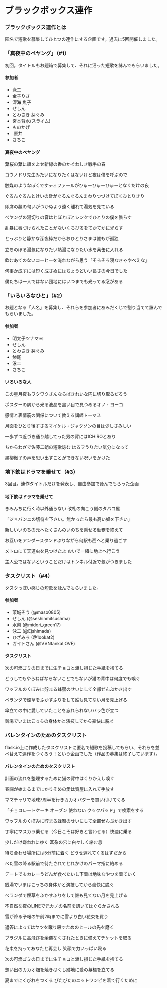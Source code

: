 # ブラックボックス連作

### ブラックボックス連作とは

匿名で短歌を募集してひとつの連作にする企画です。過去に5回開催しました。

### 「真夜中のペヤング」（\#1）

初回。タイトルもお題箱で募集して、それに沿った短歌を詠んでもらいました。

#### 参加者

* 泳二
* 金子りさ
* 深海 魚子
* せしん
* とわさき 芽ぐみ
* 宮本背水\(スライム\)
* ものかげ
* .原井
* さちこ

#### 真夜中のペヤング

葉桜の葉に頬をよせ新緑の香のかぐわしき戦争の春

コウノドリ先生みたいになりたくはないけど夜は僕を呼ぶので

触媒のようなぼくですティファールがひゅーひゅーひゅーとなくだけの夜

ぐるんぐるんとけいの針がぐるんぐるんまわりつづけてぼくひとりきり

即席の麺の匂いがつかぬよう遠く離れて湯気を見ている

ペヤングの湯切りの音はとぼとぼとシンクでひとりの僕を曇らす

乱暴に唇づけられたことがないくちびるをてかてかに光らす

とっぷりと静かな深夜枠だからおひとりさまは誰もが孤独

立ちのぼる湯気になりたい熱湯になりたい水を薬缶に入れる

飲むあてのないコーヒーを淹れながら思う「そろそろ寝なきゃやべえな」

何事か成すには短く成さぬにはちょうどいい長さの今日でした

僕たちは一人ではない団地にはいつまでも光ってる窓がある

### 「いろいろなひと」（\#2）

お題となる「人名」を募集し、それらを参加者にあみだくじで割り当てて詠んでもらいました。

#### 参加者

* 明太子ツナマヨ
* せしん
* とわさき 芽ぐみ
* 鯵尾
* 泳二
* さちこ

#### いろいろな人

この星月夜もワクワクさんならばきれいな円に切り取るだろう

ポスターの隅から光る液晶を黒い目で見つめるオノ・ヨーコ

感情と表情筋の関係について教える講師トーマス

月面をひとり後ずさるマイケル・ジャクソンの目は少しさみしい

一歩ずつ近づき通り越してった男の背にはICHIROとあり

ちからわざで佐藤二朗の短歌詠む はるヲうりたい気分になって

黒柳徹子の声を思い出すことができない呪いをかけた

### 地下鉄はドラマを乗せて（\#3）

3回目。連作タイトルだけを発表し、自由参加で詠んでもらった企画

#### 地下鉄はドラマを乗せて

きみんちに行く時以外通らない 改札の向こう側のタバコ屋

「ジョバンニの切符を下さい。無かったら最も高い奴を下さい」

新しいいのちの元へたくさんのいのちを乗せる勤務を終えて

お互いをアンダースタンドぶりながら何駅も西へと乗り過ごす

メトロにて天道虫を見つけたよ おいで一緒に地上へ行こう

主人公ではないということだけはトンネル付近で気がつきました

### タスクリスト（\#4）

タスクっぽい感じの短歌を詠んでもらいました。

#### 参加者

* 茉城そう \(@maso0805\)
* せしん \(@seshinmitsushma\)
* 水梨 \(@midori\_green17\)
* 泳二 \(@Ejshimada\)
* ひざみろ \(@1ookat2\)
* ガイトさん \(@VVNtankaLOVE\)

#### タスクリスト

次の可燃ゴミの日までに生チョコと渡し損じた手紙を捨てる

どうしてもやらねばならないことでもないが猫の背中は何度でも嗅ぐ

ワッフルのくぼみに貯まる蜂蜜のせいにして全部ぜんぶかき出す

ベランダで煙草をふかすふりをして誰も見てない月を見上げる

傘立ての中に愛していたことを忘れられないバラ色が立つ

銭湯でいまはこっちの身体かと演技してから豪快に脱ぐ

### バレンタインのためのタスクリスト

flask.io上に作成したタスクリストに匿名で短歌を投稿してもらい、それらを並べ替えて連作をつくろう！という企画でした（作品の募集は終了しています）。

#### バレンタインのためのタスクリスト

計画の流れを整理するために猫の背中はくりかえし嗅ぐ

春闘が始まるまでにかりそめの愛は質屋に入れて手放す

ママチャリで地球7周半を行きカカオバターを買い付けてくる

「チョコレートケーキ オーブン 使わない クックパッド」で検索をする

ワッフルのくぼみに貯まる蜂蜜のせいにして全部ぜんぶかき出す

丁寧にマスカラ乗せる（今日こそは好きと言わせる）快速に乗る

少しだけ嫌われにゆく 耳朶の穴に白々しく絡む息

待ち合わせ場所には5分前に着く どうせ遅れてくるはずだから

べた雪の降る駅前で待たされてとれかけのパーマ指に絡める

デートでもカレーうどんが食べたいし下着は地味なやつを着ていく

銭湯でいまはこっちの身体かと演技してから豪快に脱ぐ

ベランダで煙草をふかすふりをして誰も見てない月を見上げる

不自然な夜のLINEで元カノの名前を訊いてはぐらかされる

雪が降る予報の午前2時までに雪より白い花束を買う

返答によってはヤツを蹴り殺すためのヒールの先を磨く

ブラジルに高飛びを余儀なくされたときに備えてチケットを取る

花束を持ってあなたと再会し 笑顔で力いっぱい殴る

次の可燃ゴミの日までに生チョコと渡し損じた手紙を捨てる

想い出のカカオ畑を焼き尽くし跡地に愛の墓標を立てる

夏までにくびれをつくる ぴたぴたのニットワンピを着て行くために

